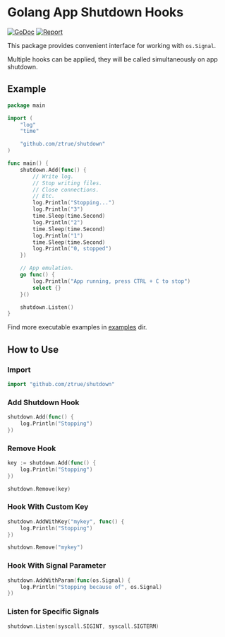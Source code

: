 # Golang App Shutdown Hooks

[![GoDoc](https://godoc.org/github.com/ztrue/shutdown?status.svg)](https://godoc.org/github.com/ztrue/shutdown)
[![Report](https://goreportcard.com/badge/github.com/ztrue/shutdown)](https://goreportcard.com/report/github.com/ztrue/shutdown)

This package provides convenient interface for working with `os.Signal`.

Multiple hooks can be applied, they will be called simultaneously on app shutdown.

## Example

```go
package main

import (
	"log"
	"time"

	"github.com/ztrue/shutdown"
)

func main() {
	shutdown.Add(func() {
		// Write log.
		// Stop writing files.
		// Close connections.
		// Etc.
		log.Println("Stopping...")
		log.Println("3")
		time.Sleep(time.Second)
		log.Println("2")
		time.Sleep(time.Second)
		log.Println("1")
		time.Sleep(time.Second)
		log.Println("0, stopped")
	})

	// App emulation.
	go func() {
		log.Println("App running, press CTRL + C to stop")
		select {}
	}()

	shutdown.Listen()
}
```

Find more executable examples in [examples](examples) dir.

## How to Use

### Import

```go
import "github.com/ztrue/shutdown"
```

### Add Shutdown Hook

```go
shutdown.Add(func() {
	log.Println("Stopping")
})
```

### Remove Hook

```go
key := shutdown.Add(func() {
	log.Println("Stopping")
})

shutdown.Remove(key)
```

### Hook With Custom Key

```go
shutdown.AddWithKey("mykey", func() {
	log.Println("Stopping")
})

shutdown.Remove("mykey")
```

### Hook With Signal Parameter

```go
shutdown.AddWithParam(func(os.Signal) {
	log.Println("Stopping because of", os.Signal)
})
```

### Listen for Specific Signals

```go
shutdown.Listen(syscall.SIGINT, syscall.SIGTERM)
```
